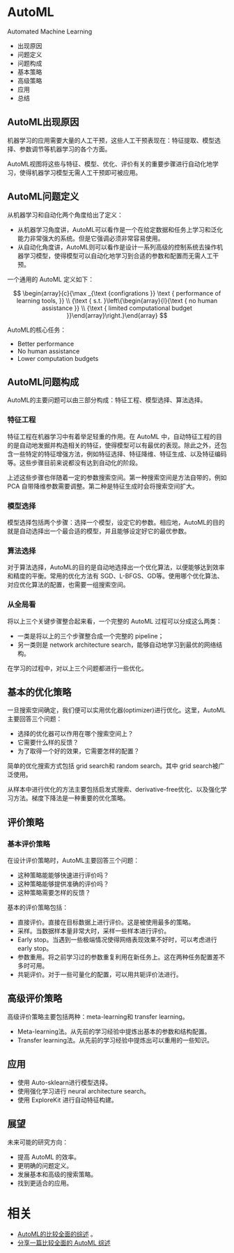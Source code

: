 
# AutoML


Automated Machine Learning

- 出现原因
- 问题定义
- 问题构成
- 基本策略
- 高级策略
- 应用
- 总结


## AutoML出现原因

机器学习的应用需要大量的人工干预，这些人工干预表现在：特征提取、模型选择、参数调节等机器学习的各个方面。

AutoML视图将这些与特征、模型、优化、评价有关的重要步骤进行自动化地学习，使得机器学习模型无需人工干预即可被应用。

## AutoML问题定义

从机器学习和自动化两个角度给出了定义：

- 从机器学习角度讲，AutoML可以看作是一个在给定数据和任务上学习和泛化能力非常强大的系统。但是它强调必须非常容易使用。
- 从自动化角度讲，AutoML则可以看作是设计一系列高级的控制系统去操作机器学习模型，使得模型可以自动化地学习到合适的参数和配置而无需人工干预。

一个通用的 AutoML 定义如下：

$$
\begin{array}{c}{\max _{\text {configrations }} \text { performance of learning tools, }} \\ {\text { s.t. }\left\{\begin{array}{l}{\text { no human assistance }} \\ {\text { limited computational budget }}\end{array}\right.}\end{array}
$$


AutoML的核心任务：

- Better performance
- No human assistance
- Lower computation budgets

## AutoML问题构成

AutoML的主要问题可以由三部分构成：特征工程、模型选择、算法选择。

### 特征工程

特征工程在机器学习中有着举足轻重的作用。在 AutoML 中，自动特征工程的目的是自动地发掘并构造相关的特征，使得模型可以有最优的表现。除此之外，还包含一些特定的特征增强方法，例如特征选择、特征降维、特征生成、以及特征编码等。这些步骤目前来说都没有达到自动化的阶段。

上述这些步骤也伴随着一定的参数搜索空间。第一种搜索空间是方法自带的，例如 PCA 自带降维参数需要调整。第二种是特征生成时会将搜索空间扩大。

### 模型选择

模型选择包括两个步骤：选择一个模型，设定它的参数。相应地，AutoML的目的就是自动选择出一个最合适的模型，并且能够设定好它的最优参数。

### 算法选择

对于算法选择，AutoML的目的是自动地选择出一个优化算法，以便能够达到效率和精度的平衡。常用的优化方法有 SGD、L-BFGS、GD等。使用哪个优化算法、对应优化算法的配置，也需要一组搜索空间。

### 从全局看

将以上三个关键步骤整合起来看，一个完整的 AutoML 过程可以分成这么两类：

- 一类是将以上的三个步骤整合成一个完整的 pipeline；
- 另一类则是 network architecture search，能够自动地学习到最优的网络结构。

在学习的过程中，对以上三个问题都进行一些优化。

## 基本的优化策略

一旦搜索空间确定，我们便可以实用优化器(optimizer)进行优化。这里，AutoML主要回答三个问题：

- 选择的优化器可以作用在哪个搜索空间上？
- 它需要什么样的反馈？
- 为了取得一个好的效果，它需要怎样的配置？

简单的优化搜索方式包括 grid search和 random search。其中 grid search被广泛使用。

从样本中进行优化的方法主要包括启发式搜索、derivative-free优化、以及强化学习方法。梯度下降法是一种重要的优化策略。

## 评价策略

### 基本评价策略

在设计评价策略时，AutoML主要回答三个问题：

- 这种策略能能够快速进行评价吗？
- 这种策略能够提供准确的评价吗？
- 这种策略需要怎样的反馈？

基本的评价策略包括：

- 直接评价。直接在目标数据上进行评价。这是被使用最多的策略。
- 采样。当数据样本量非常大时，采样一些样本进行评价。
- Early stop。当遇到一些极端情况使得网络表现效果不好时，可以考虑进行 early stop。
- 参数重用。将之前学习过的参数重复利用在新任务上。这在两种任务配置差不多时可用。
- 共轭评价。对于一些可量化的配置，可以用共轭评价法进行。

## 高级评价策略

高级评价策略主要包括两种：meta-learning和 transfer learning。

- Meta-learning法。从先前的学习经验中提炼出基本的参数和结构配置。
- Transfer learning法。从先前的学习经验中提炼出可以重用的一些知识。

## 应用

- 使用 Auto-sklearn进行模型选择。
- 使用强化学习进行 neural architecture search。
- 使用 ExploreKit 进行自动特征构建。

## 展望

未来可能的研究方向：

- 提高 AutoML 的效率。
- 更明确的问题定义。
- 发展基本和高级的搜索策略。
- 找到更适合的应用。



# 相关

- [AutoML的比较全面的综述](https://arxiv.org/abs/1810.13306) 。
- [分享一篇比较全面的 AutoML 综述](https://zhuanlan.zhihu.com/p/48642938)
